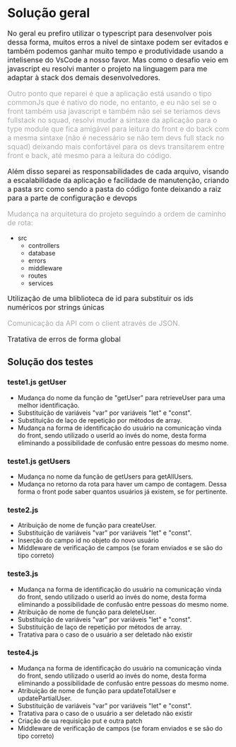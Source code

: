 # Solução geral

<p style="font-size: 12pt;">No geral eu prefiro utilizar o typescript para desenvolver pois dessa forma, muitos erros a nível de sintaxe podem ser evitados e também podemos ganhar muito tempo e produtividade usando a intelisense do VsCode a nosso favor. Mas como o desafio veio em javascript eu resolvi manter o projeto na linguagem para me adaptar à stack dos demais desenvolvedores. </p>

<p style="color: #aaa; font-size: 12pt;">Outro ponto que reparei é que a aplicação está usando o tipo commonJs que é nativo do node, no entanto, e eu não sei se o front também usa javascript e também não sei se teríamos devs fullstack no squad, resolvi mudar a sintaxe da aplicação para o type module que fica amigável para leitura do front e do back com a mesma sintaxe (não é necessário se não tem devs full stack no squad) deixando mais confortável para os devs transitarem entre front e back, até mesmo para a leitura do código.</p> 

<p style="font-size: 12pt;">Além disso separei as responsabilidades de cada arquivo, visando a escalabilidade da aplicação e facilidade de manutenção, criando a pasta src como sendo a pasta do código fonte deixando a raiz para a parte de configuração e devops</p>

<p style="color: #aaa; font-size: 12pt;">Mudança na arquitetura do projeto seguindo a ordem de caminho de rota:</p>

- src
  - controllers
  - database
  - errors
  - middleware
  - routes
  - services

<p style="font-size: 12pt;">Utilização de uma bliblioteca de id para substituir os ids numéricos por strings únicas</p>

<p style="color: #aaa; font-size: 12pt;">Comunicação da API com o client através de JSON.</p> 

<p style="font-size: 12pt;">Tratativa de erros de forma global</p>

<p style="color: #aaa; font-size: 12pt;"></p> 

## Solução dos testes

### teste1.js getUser

* Mudança do nome da função de "getUser" para retrieveUser para uma melhor identificação.
* Substituição de variáveis "var" por variáveis "let" e "const".
* Substituição de laço de repetição por métodos de array.
* Mudança na forma de identificação do usuário na comunicação vinda do front, sendo utilizado o userId ao invés do nome, desta forma eliminando a possibilidade de confusão entre pessoas do mesmo nome.

### teste1.js getUsers

* Mudança no nome da função de getUsers para getAllUsers.
* Mudança no retorno da rota para haver um campo de contagem. Dessa forma o front pode saber quantos usuários já existem, se for pertinente.

### teste2.js

* Atribuição de nome de função para createUser.
* Substituição de variáveis "var" por variáveis "let" e "const".
* Inserção do campo id no objeto do novo usuário
* Middleware de verificação de campos (se foram enviados e se são do tipo correto)

### teste3.js

* Mudança na forma de identificação do usuário na comunicação vinda do front, sendo utilizado o userId ao invés do nome, desta forma eliminando a possibilidade de confusão entre pessoas do mesmo nome.
* Atribuição de nome de função para deleteUser.
* Substituição de variáveis "var" por variáveis "let" e "const".
* Substituição de laço de repetição por métodos de array.
* Tratativa para o caso de o usuário a ser deletado não existir

### teste4.js

* Mudança na forma de identificação do usuário na comunicação vinda do front, sendo utilizado o userId ao invés do nome, desta forma eliminando a possibilidade de confusão entre pessoas do mesmo nome.
* Atribuição de nome de função para updateTotalUser e updatePartialUser.
* Substituição de variáveis "var" por variáveis "let" e "const".
* Tratativa para o caso de o usuário a ser deletado não existir
* Criação de ua requisição put e outra patch
* Middleware de verificação de campos (se foram enviados e se são do tipo correto)


